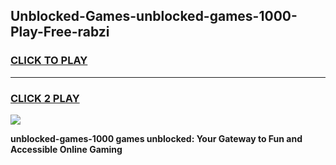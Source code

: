 
## Unblocked-Games-unblocked-games-1000-Play-Free-rabzi
<h3>
<a href="https://premium76.site?title=unblocked-games-1000&ref=17A">CLICK TO PLAY</a></h3>
<hr>

<h3>
<a href="https://premium76.site?title=unblocked-games-1000&ref=17A">CLICK 2 PLAY</a>
  
</h3>

<a href="https://premium76.site?title=unblocked-games-1000&ref=17A"><img src="https://clearcache.store/games.png"></a>


**unblocked-games-1000 games unblocked: Your Gateway to Fun and Accessible Online Gaming**
